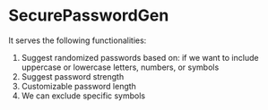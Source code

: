 ﻿# SecurePasswordGen

It serves the following functionalities:
1) Suggest randomized passwords based on: if we want to include uppercase or lowercase letters, numbers, or symbols
2) Suggest password strength
3) Customizable password length
4) We can exclude specific symbols
